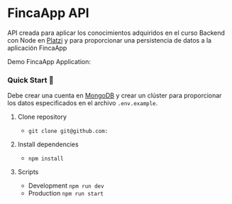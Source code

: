 # FincaApp API

API creada para aplicar los conocimientos adquiridos en el curso Backend con Node en [Platzi](https://platzi.com) y para proporcionar una persistencia de datos a la aplicación FincaApp

Demo FincaApp Application:

### Quick Start 🤖

Debe crear una cuenta en [MongoDB](https://www.mongodb.com/cloud/atlas) y crear un clúster para proporcionar los datos especificados en el archivo `.env.example`.

1. Clone repository

   - `git clone git@github.com:`

2. Install dependencies

   - `npm install`

3. Scripts

   - Development `npm run dev`
   - Production `npm run start`
